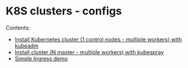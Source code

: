 # K8S clusters - configs

Contents:
* [Install Kubernetes cluster (1 control nodes - multiple workers) with kubeadm](one-master-kubeadm/)
* [Install cluster (N master - multiple workers) with kubespray](n-master-kubespray/)
* [Simple Ingress demo](ingress-demo/)

